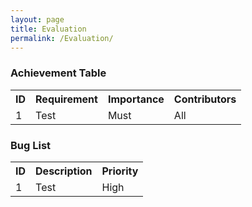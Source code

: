 ```yaml
---
layout: page
title: Evaluation
permalink: /Evaluation/
---
```


### Achievement Table

<table>
<tr><th>ID</th><th>Requirement</th><th>Importance</th><th>Contributors</th></tr>
<tr><td>1</td><td>Test</td><td>Must</td><td>All</td></tr>
</table>


### Bug List
<table>
<tr><th>ID</th><th>Description</th><th>Priority</th></tr>
<tr><td>1</td><td>Test</td><td>High</td></tr>
</table>